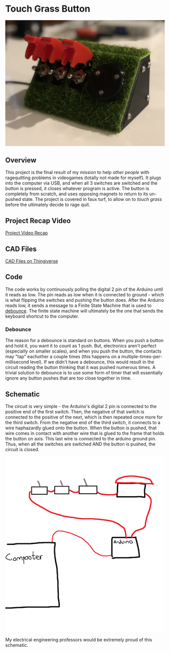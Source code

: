 # Touch Grass Button
![image](img/touch%20grass%20button.jpg)
## Overview
This project is the final result of my mission to help *other people* with ragequitting problems in videogames (totally not made for myself). It plugs into the computer via USB, and when all 3 switches are switched and the button is pressed, it closes whatever program is active. The button is completely from scratch, and uses opposing magnets to return to its un-pushed state. The project is covered in faux turf, to allow on to *touch grass* before the ultimately decide to rage quit.
## Project Recap Video
[Project Video Recap](https://www.youtube.com/watch?v=1RJNKyy3B7o)
## CAD Files
[CAD Files on Thingiverse](https://www.thingiverse.com/thing:6617027)



## Code
The code works by continuously polling the digital 2 pin of the Arduino until it reads as low. The pin reads as low when it is connected to ground - which is what flipping the switches and pushing the button does. After the Arduino reads low, it sends a message to a Finite State Machine that is used to [debounce](https://www.techtarget.com/whatis/definition/debouncing). The finite state machine will ultimately be the one that sends the keyboard shortcut to the computer.

### Debounce
The reason for a debounce is standard on buttons. When you push a button and hold it, you want it to count as 1 push. But, electronics aren't perfect (especially on smaller scales), and when you push the button, the contacts may "tap" eachother a couple times (this happens on a multiple-times-per-millisecond level). If we didn't have a debounce, this would result in the circuit reading the button thinking that it was pushed numerous times. A trivial solution to debounce is to use some form of timer that will essentially ignore any button pushes that are too close together in time.

## Schematic
The circuit is very simple - the Arduino's digital 2 pin is connected to the positive end of the first switch. Then, the negative of that switch is connected to the positive of the next, which is then repeated once more for the third switch. From the negative end of the third switch, it connects to a wire haphazardly glued onto the button. When the button is pushed, that wire comes in contact with another wire that is glued to the frame that holds the button on axis. This last wire is connected to the arduino ground pin. Thus, when all the switches are switched AND the button is pushed, the circuit is closed.

![Highly detailed circuit diagram](img/schematic.png)

My electrical engineering professors would be extremely proud of this schematic.